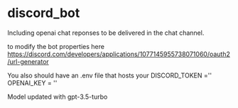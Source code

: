 # discord_bot
Including openai chat reponses to be delivered in the chat channel.

to modify the bot properties here 
https://discord.com/developers/applications/1077145955738071060/oauth2/url-generator

You also should have an .env file that hosts your 
DISCORD_TOKEN =''
OPENAI_KEY = ''

Model updated with gpt-3.5-turbo
